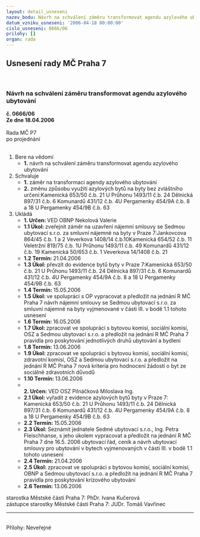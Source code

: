 ```yaml
---
layout: detail_usneseni
nazev_bodu: Návrh na schválení záměru transformovat agendu azylového ubytování
datum_vzniku_usneseni: '2006-04-18 00:00:00'
cislo_usneseni: 0666/06
prilohy: []
organ: rada
---
```

<div id="ucUsn_pList" class="usn">
	<span><h2>Usnesení rady MČ Praha 7 </h2>
<br></span><div class="standBody">
<span><h3>Návrh na schválení záměru transformovat agendu azylového ubytování</h3></span><div class="center">
		<strong>č. 0666/06</strong><br>
	</div>
<div class="center">
		<strong>Ze dne 18.04.2006</strong><br><br>
	</div>Rada MČ P7<br> po projednání<br><br><ol>
<li>Bere na vědomí<ul><li>
<strong>1.</strong> návrh na schválení záměru transformovat agendu azylového ubytování</li></ul>
</li>
<li>Schvaluje<ul>
<li>
<strong>1.</strong> záměr na transformaci agendy azylového ubytování</li>
<li>
<strong>2.</strong> změnu  způsobu využití  azylových bytů na byty bez zvláštního určení:Kamenická 653/50         č.b. 21                    U Průhonu 1493/11      č.b. 24    Dělnická 897/31             č.b. 6                      Komunardů 431/12      č.b. 4U Pergamenky 454/9A   č.b. 8 a 18              U Pergamenky 454/9B  č.b. 63     </li>
</ul>
</li>
<li>Ukládá<ul>
<li>
<strong>1. Určen: </strong>VED OBNP Nekolová Valerie</li>
<li>
<strong>1.1 Úkol: </strong>zveřejnit záměr na uzavření nájemní smlouvy se Sedmou ubytovací s.r.o. za smluvní nájemné na byty v Praze 7:Jankovcova 864/45    č.b. 1 a 2                  Veverkova 1408/14    č.b.10Kamenická 654/52     č.b. 11                      Veletržní 819/75        č.b.  1U Průhonu  1493/11   č.b.  49                      Komunardů  431/12  č.b. 19 Kamenická 50/653      č.b. 1                       Veverkova 14/1408    č.b. 21 </li>
<li>
<strong>1.2 Termín: </strong>21.04.2006</li>
<li>
<strong>1.3 Úkol: </strong>převzít do evidence bytů  byty v Praze 7:Kamenická 653/50         č.b. 21                    U Průhonu 1493/11      č.b. 24    Dělnická 897/31             č.b. 6                       Komunardů 431/12      č.b. 4U Pergamenky 454/9A   č.b. 8 a 18              U Pergamenky 454/9B  č.b. 63               </li>
<li>
<strong>1.4 Termín: </strong>15.05.2006</li>
<li>
<strong>1.5 Úkol: </strong>ve spolupráci s OP vypracovat a předložit na jednání R MČ Praha 7 návrh nájemní smlouvy se Sedmou ubytovací s.r.o. za smluvní nájemné na byty vyjmenované v části III. v bodě 1.1 tohoto usnesení</li>
<li>
<strong>1.6 Termín: </strong>16.05.2006</li>
<li>
<strong>1.7 Úkol: </strong>zpracovat ve spolupráci s bytovou komisí, sociální komisí, OSZ a Sedmou ubytovací s.r.o. a předložit na jednání R MČ Praha 7 pravidla pro poskytování jednotlivých druhů ubytování a bydlení</li>
<li>
<strong>1.8 Termín: </strong>13.06.2006</li>
<li>
<strong>1.9 Úkol: </strong>zpracovat ve spolupráci s bytovou komisí, sociální komisí, zdravotní komisí, OSZ a Sedmou ubytovací s.r.o. a předložit na jednání R MČ Praha 7 nová kriteria pro hodnocení žádostí o byt ze sociálně zdravotních důvodů</li>
<li>
<strong>1.10 Termín: </strong>13.06.2006</li>
<li>
<strong><br>2. Určen: </strong>VED OSZ Pilnáčková Miloslava Ing.</li>
<li>
<strong>2.1 Úkol: </strong>vyřadit z evidence azylových bytů byty v Praze 7: Kamenická 653/50         č.b. 21                    U Průhonu 1493/11      č.b. 24    Dělnická 897/31             č.b. 6                       Komunardů 431/12      č.b. 4U Pergamenky 454/9A   č.b. 8 a 18              U Pergamenky 454/9B  č.b. 63              </li>
<li>
<strong>2.2 Termín: </strong>15.05.2006</li>
<li>
<strong>2.3 Úkol: </strong>Seznámit jednatele Sedmé ubytovací s.r.o., Ing. Petra Fleischhanse, s jeho úkolem vypracovat a předložit na jednání R MČ Praha 7 dne 16.5. 2006 ubytovací řád, ceník a  návrh ubytovací smlouvy pro ubytování v bytech vyjmenovaných v části III. v bodě 1.1 tohoto usnesení </li>
<li>
<strong>2.4 Termín: </strong>21.04.2006</li>
<li>
<strong>2.5 Úkol: </strong>zpracovat ve spolupráci s bytovou komisí, sociální komisí, OBNP a Sedmou ubytovací s.r.o. a předložit na jednání R MČ Praha 7 pravidla pro poskytování krizového ubytování</li>
<li>
<strong>2.6 Termín: </strong>13.06.2006</li>
</ul>
</li>
</ol>starostka Městské části Praha 7: PhDr. Ivana Kučerová<br>zástupce starostky Městské části Praha 7: JUDr. Tomáš Vavřinec <hr>
<br>Přílohy: Neveřejné</div>
</div>